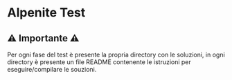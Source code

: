 # Alpenite Test

## ⚠️ Importante ⚠️

Per ogni fase del test è presente la propria directory con le soluzioni, in ogni directory è presente un file README contenente le istruzioni per eseguire/compilare le souzioni.